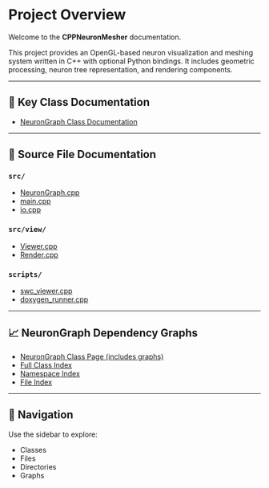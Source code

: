 # Project Overview

Welcome to the **CPPNeuronMesher** documentation.

This project provides an OpenGL-based neuron visualization and meshing system written in C++ with optional Python bindings. It includes geometric processing, neuron tree representation, and rendering components.

---

## 🔧 Key Class Documentation

- [NeuronGraph Class Documentation](doxygen/html/classNeuronGraph.html)

---

## 📂 Source File Documentation

### `src/`

- [NeuronGraph.cpp](doxygen/html/src_NeuronGraph_8cpp.html)
- [main.cpp](doxygen/html/src_main_8cpp.html)
- [io.cpp](doxygen/html/src_io_8cpp.html)

### `src/view/`

- [Viewer.cpp](doxygen/html/src_view_Viewer_8cpp.html)
- [Render.cpp](doxygen/html/src_view_Render_8cpp.html)

### `scripts/`

- [swc_viewer.cpp](doxygen/html/scripts_swc__viewer_8cpp.html)
- [doxygen_runner.cpp](doxygen/html/scripts_doxygen__runner_8cpp.html)

---

## 📈 NeuronGraph Dependency Graphs

- [NeuronGraph Class Page (includes graphs)](doxygen/html/classNeuronGraph.html)
- [Full Class Index](doxygen/html/classes.html)
- [Namespace Index](doxygen/html/namespaces.html)
- [File Index](doxygen/html/files.html)

---

## 🧭 Navigation

Use the sidebar to explore:
- Classes
- Files
- Directories
- Graphs

